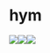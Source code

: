 #  hym 
<img src="https://img.shields.io/badge/java-007396?style=for-the-badge&logo=java&logoColor=white"><img src="https://img.shields.io/badge/mysql-4479A1?style=for-the-badge&logo=mysql&logoColor=white"><img src="https://img.shields.io/badge/springboot-6DB33F?style=for-the-badge&logo=springboot&logoColor=white">
<!--
**ghrltjdtprbs/ghrltjdtprbs** is a ✨ _special_ ✨ repository because its `README.md` (this file) appears on your GitHub profile.




